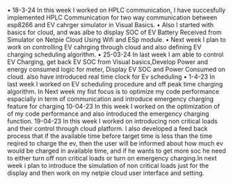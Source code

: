 •	18-3-24 In this week I worked on HPLC communication, I have succesfully implemented HPLC Communication for two way communication between esp8266 and EV cahrger simulator in Visual Basics.
•	Also I started with basics for cloud, and was albe to display SOC of EV Battery Received from Simulator on Netpie Cloud Using Wifi and ESp module.
•	Next week I plan to work on controlling EV cahrging through cloud and also defining EV charging scheduling algorithm. 
•	25-03-24 In last week I am able to control EV Charging, get back EV SOC from Visual basics,Develop Power and energy consumed logic for meter, Display EV SOC and Power Consumed on cloud. also have introduced real time clock for Ev scheduling
•	1-4-23 In last week I worked on EV scheduling procedure and off peak time charging algorithm. In Next week my fist focus is to optimize my code performance espacially in term of communication and introduce emergency charging feature for charging
10-04-23 In this week I worked on the optimization of of my code performance and also introduced the emergency charging function.
19-04-23 In this week I worked on introducing non critical loads and their control through cloud platform. I also developed a feed back process that if the available time before target time is less than the time reqired to charge the ev, then the user will be informed about how much ev would be charged in available time, and if he wants to get more soc he need to either turn off non critical loads or turn on emergency charging.In next week i plan to introduce the simulation of non critical loads just for the display and then work on my netpie cloud user interface and setting.
